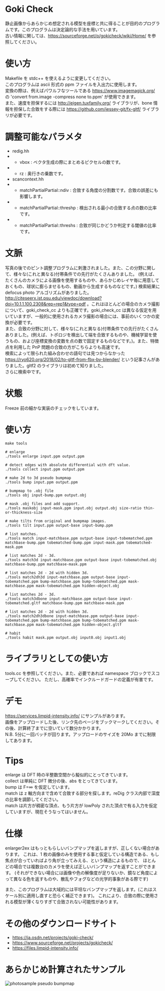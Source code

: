 # Goki Check
静止画像からあらかじめ想定される模型を座標と共に得ることが目的のプログラムです。このプログラムは決定論的な手法を用いています。  
古い情報に関しては、https://sourceforge.net/p/gokicheck/wiki/Home/ を参照してください。

# 使い方
Makefile を stdc++ を使えるように変更してください。  
このプログラムは ascii 形式の ppm ファイルを入出力に使用します。  
変換の際は、例えばパワルフなツールである https://www.imagemagick.org/ の 'convert from.image -compress none to.ppm' が使用できます。  
また、速度を担保するには http://eigen.tuxfamily.org/ ライブラリが、bone 情報を担保した合致をする際には https://github.com/jessey-git/fx-gltf/ ライブラリが必要です。

# 調整可能なパラメタ
* redig.hh
* * vbox : ベクタ生成の際にまとめるピクセルの数です。
* * rz   : 奥行きの乗数です。
* scancontext.hh
* * matchPartialPartial::ndiv    : 合致する角度の分割数です。合致の誤差にも影響します。
* * matchPartialPartial::threshp : 検出される最小の合致する点の数の比率です。
* * matchPartialPartial::threshs : 合致が同じかどうか判定する閾値の比率です。

# 文脈
写真の後でのピント調整プログラムに刺激されました。また、この分野に関して、様々な(これと異なる)付帯条件での先行がたくさんありました。
(例えば、たくさんのカメラによる画像を使用するものや、あらかじめレイヤ毎に用意しておくもの、球状に膨らませるもの、動画から生成するものなどです。)
検索結果に defocus photo アルゴリズムがありました。 http://citeseerx.ist.psu.edu/viewdoc/download?doi=10.1.1.100.2308&rep=rep1&type=pdf 。これはほとんどの場合のカメラ撮影について、goki_check_cc よりも正確です。goki_check_cc は異なる仮定を用いていますが、一般的に使用されるカメラ撮影の場合には、事前のいくつかの変換が必要です。  
また、合致の分野に対して、様々な(これと異なる)付帯条件での先行がたくさんありました。(例えば、トポロジを検出して端を合致するものや、機械学習を使うもの、および座標変換の変数を点の数で固定するものなどです。)。また、特徴点を利用した PnP 問題の合致の方がこちらよりも高速です。  
検索によって限られた組み合わせの語句では見つからなかった https://ryo620.org/2018/02/to-gltf-from-fbx-by-blender/ という記事さんがありました。gltf2 のライブラリは初めて知りました。  
さらに検索中です。

# 状態
Freeze 前の細かな実装のチェックをしています。

# 使い方
    make tools
    
    # enlarge
    ./tools enlarge input.ppm output.ppm
    
    # detect edges with absolute differential with dft value.
    ./tools collect input.ppm output.ppm
    
    # make 2d to 3d pseudo bumpmap
    ./tools bump input.ppm output.ppm
    
    # bumpmap to .obj file
    ./tools obj input-bump.ppm output.obj
    
    # mask .obj files and add support.
    ./tools maskobj input-mask.ppm input.obj output.obj size-ratio thin-or-thickness-size
    
    # make tilts from original and bumpmap images.
    ./tools tilt input.ppm output-base input-bump.ppm
    
    # list matches.
    ./tools match input-matchbase.ppm output-base input-tobematched.ppm matchbase-bump.ppm tobematched-bump.ppm input-mask.ppm tobematched-mask.ppm
    
    # list matches 2d - 3d.
    ./tools match3d input-matchbase.ppm output-base input-tobematched.obj matchbase-bump.ppm matchbase-mask.ppm
    
    # list matches 2d - 2d with hidden 3d.
    ./tools match2dh3d input-matchbase.ppm output-base input-tobematched.ppm bump-matchbase.ppm bump-tobematched.ppm mask-matchbase.ppm mask-tobematched.ppm hidden-object.obj
    
    # list matches 2d - 3d.
    ./tools match3dbone input-matchbase.ppm output-base input-tobematched.gltf matchbase-bump.ppm matchbase-mask.ppm
    
    # list matches 2d - 2d with hidden 3d.
    ./tools match2dh3dbone input-matchbase.ppm output-base input-tobematched.ppm bump-matchbase.ppm bump-tobematched.ppm mask-matchbase.ppm mask-tobematched.ppm hidden-object.gltf

    # habit
    ./tools habit mask.ppm output.obj input0.obj input1.obj
    
# ライブラリとしての使い方
tools.cc を参照してください。また、必要であれば namespace ブロックでスコープしてください。
ただし、高確率でインクルードガードの定義が有害です。

# デモ
https://services.limpid-intensity.info/ にサンプルがあります。  
画像をアップロードした後、リンク先のページをブックマークしてください。その後、計算終了までに空いていて数分かかります。  
N.B. 5分に一回バッチが回ります。アップロードのサイズを 20Mo までに制限してあります。

# Tips
enlarge は DFT 時の半整数空間から擬似的にとってきています。  
collect は単純に DFT 微分の後、abs をとってきています。  
bump は F=&infin; を仮定しています。  
match は z 軸方向まで含めて合致する部分を探します。reDig クラス内部で深度の比率を調節してください。  
match は片方が稠密な頂点、もう片方が lowPoly された頂点で有る入力を仮定していますが、現在そうなってはいません。

# 仕様
enlarger2ex はもっともらしいバンプマップを返しますが、正しくない場合があります。
これは、1 枚の画像のみを使用する事と仮定している構造である、もし焦点が合っていればより角が立ってみえる、という構造によるもので、
ほとんどの場合では複数台のカメラを使えば正しいバンプマップを返すことができます。
(それができない場合には画像や色の解像度が足りないか、鏡など角度によって異なる色を返すものや、散乱やフォグなどの光学的事象がある際です)

また、このプログラムは大域的には平坦なバンプマップを返します。(これはスケール別に適用し直すと恐らく補正できます)。
これにより、合致の際に使用される模型が薄くなりすぎて合致されない可能性があります。

# その他のダウンロードサイト
* https://ja.osdn.net/projects/goki-check/
* https://www.sourceforge.net/projects/gokicheck/
* https://files.limpid-intensity.info/

# あらかじめ計算されたサンプル
![photosample pseudo bumpmap](https://files.limpid-intensity.info/photosample-bump.jpeg)
